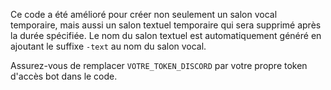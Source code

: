 Ce code a été amélioré pour créer non seulement un salon vocal temporaire, mais aussi un salon textuel temporaire qui sera supprimé après la durée spécifiée. Le nom du salon textuel est automatiquement généré en ajoutant le suffixe `-text` au nom du salon vocal.

Assurez-vous de remplacer `VOTRE_TOKEN_DISCORD` par votre propre token d'accès bot dans le code.
